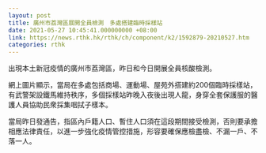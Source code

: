 ```yaml
---
layout: post
title: 廣州市荔灣區展開全員檢測　多處搭建臨時採樣站
date: 2021-05-27 10:45:41.000000000 +08:00
link: https://news.rthk.hk/rthk/ch/component/k2/1592879-20210527.htm
categories: rthk
---
```


出現本土新冠疫情的廣州市荔灣區，昨日和今日開展全員核酸檢測。

網上圖片顯示，當局在多處包括商場、運動場、屋苑外搭建約200個臨時採樣站，有武警架設鐵馬維持秩序，多個採樣站昨晚入夜後出現人龍，身穿全套保護服的醫護人員協助民衆採集咽拭子樣本。

當局昨日發通告，指區內戶籍人口、暫住人口須在這段期間接受檢測，否則要承擔相應法律責任，以進一步強化疫情管控措施，形容要確保應檢盡檢、不漏一戶、不落一人。

